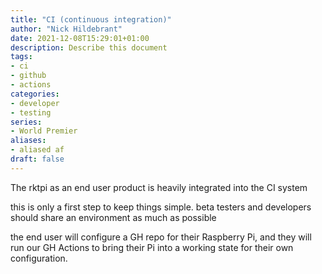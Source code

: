 ```yaml
---
title: "CI (continuous integration)"
author: "Nick Hildebrant"
date: 2021-12-08T15:29:01+01:00
description: Describe this document
tags:
- ci
- github
- actions
categories:
- developer
- testing
series:
- World Premier
aliases:
- aliased af
draft: false
---
```


The rktpi as an end user product is heavily integrated into the CI system

this is only a first step to keep things simple.
beta testers and developers should share an environment as much as possible

the end user will configure a GH repo for their Raspberry Pi, and they will run our GH Actions
to bring their Pi into a working state for their own configuration.


